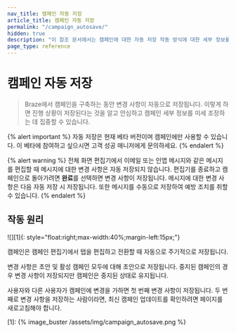 ```yaml
---
nav_title: 캠페인 자동 저장
article_title: 캠페인 자동 저장
permalink: "/campaign_autosave/"
hidden: true
description: "이 참조 문서에서는 캠페인에 대한 자동 저장 작동 방식에 대한 세부 정보를 다룹니다."
page_type: reference
---
```


# 캠페인 자동 저장

> Braze에서 캠페인을 구축하는 동안 변경 사항이 자동으로 저장됩니다. 이렇게 하면 진행 상황이 저장된다는 것을 알고 안심하고 캠페인 세부 정보를 미세 조정하는 데 집중할 수 있습니다.

{% alert important %}
자동 저장은 현재 베타 버전이며 캠페인에만 사용할 수 있습니다. 이 베타에 참여하고 싶으시면 고객 성공 매니저에게 문의하세요.
{% endalert %}

{% alert warning %}
전체 화면 편집기에서 이메일 또는 인앱 메시지와 같은 메시지를 편집할 때 메시지에 대한 변경 사항은 자동 저장되지 않습니다. 편집기를 종료하고 캠페인으로 돌아가려면 **완료**를 선택하면 변경 사항이 저장됩니다. 메시지에 대한 변경 사항은 다음 자동 저장 시 저장됩니다. 또한 메시지를 수동으로 저장하여 예방 조치를 취할 수 있습니다.
{% endalert %}

## 작동 원리

![][1]{: style="float:right;max-width:40%;margin-left:15px;"}

캠페인은 캠페인 편집기에서 탭을 편집하고 전환할 때 자동으로 주기적으로 저장됩니다.

변경 사항은 초안 및 활성 캠페인 모두에 대해 초안으로 저장됩니다. 중지된 캠페인의 경우 변경 사항이 저장되지만 캠페인은 중지된 상태로 유지됩니다.

사용자와 다른 사용자가 캠페인에 변경을 가하면 첫 번째 변경 사항이 저장됩니다. 두 번째로 변경 사항을 저장하는 사람이라면, 최신 캠페인 업데이트를 확인하려면 페이지를 새로고침해야 합니다.

[1]: {% image_buster /assets/img/campaign_autosave.png %}
